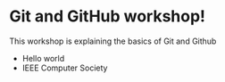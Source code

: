 # Git and GitHub workshop!

This workshop is explaining the basics of Git and Github

- Hello world
- IEEE Computer Society
